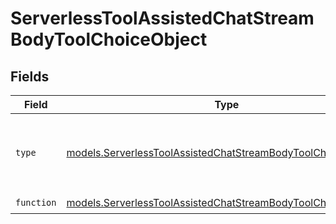 # ServerlessToolAssistedChatStreamBodyToolChoiceObject


## Fields

| Field                                                                                                                                | Type                                                                                                                                 | Required                                                                                                                             | Description                                                                                                                          |
| ------------------------------------------------------------------------------------------------------------------------------------ | ------------------------------------------------------------------------------------------------------------------------------------ | ------------------------------------------------------------------------------------------------------------------------------------ | ------------------------------------------------------------------------------------------------------------------------------------ |
| `type`                                                                                                                               | [models.ServerlessToolAssistedChatStreamBodyToolChoiceType](../models/serverlesstoolassistedchatstreambodytoolchoicetype.md)         | :heavy_check_mark:                                                                                                                   | The type of the tool. Currently, only `function` is supported.                                                                       |
| `function`                                                                                                                           | [models.ServerlessToolAssistedChatStreamBodyToolChoiceFunction](../models/serverlesstoolassistedchatstreambodytoolchoicefunction.md) | :heavy_check_mark:                                                                                                                   | N/A                                                                                                                                  |